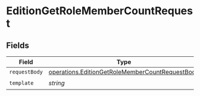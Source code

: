 # EditionGetRoleMemberCountRequest


## Fields

| Field                                                                                                                     | Type                                                                                                                      | Required                                                                                                                  | Description                                                                                                               |
| ------------------------------------------------------------------------------------------------------------------------- | ------------------------------------------------------------------------------------------------------------------------- | ------------------------------------------------------------------------------------------------------------------------- | ------------------------------------------------------------------------------------------------------------------------- |
| `requestBody`                                                                                                             | [operations.EditionGetRoleMemberCountRequestBody](../../../sdk/models/operations/editiongetrolemembercountrequestbody.md) | :heavy_minus_sign:                                                                                                        | N/A                                                                                                                       |
| `template`                                                                                                                | *string*                                                                                                                  | :heavy_check_mark:                                                                                                        | Template id                                                                                                               |